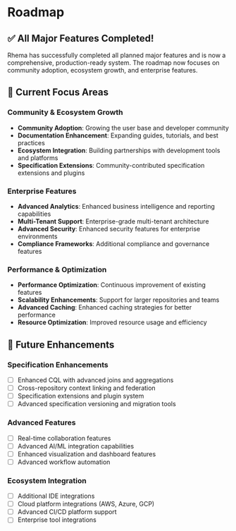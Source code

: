 # Roadmap

## ✅ All Major Features Completed!

Rhema has successfully completed all planned major features and is now a comprehensive, production-ready system. The roadmap now focuses on community adoption, ecosystem growth, and enterprise features.

## 🚀 Current Focus Areas

### Community & Ecosystem Growth
- **Community Adoption**: Growing the user base and developer community
- **Documentation Enhancement**: Expanding guides, tutorials, and best practices
- **Ecosystem Integration**: Building partnerships with development tools and platforms
- **Specification Extensions**: Community-contributed specification extensions and plugins

### Enterprise Features
- **Advanced Analytics**: Enhanced business intelligence and reporting capabilities
- **Multi-Tenant Support**: Enterprise-grade multi-tenant architecture
- **Advanced Security**: Enhanced security features for enterprise environments
- **Compliance Frameworks**: Additional compliance and governance features

### Performance & Optimization
- **Performance Optimization**: Continuous improvement of existing features
- **Scalability Enhancements**: Support for larger repositories and teams
- **Advanced Caching**: Enhanced caching strategies for better performance
- **Resource Optimization**: Improved resource usage and efficiency

## 🎯 Future Enhancements

### Specification Enhancements
- [ ] Enhanced CQL with advanced joins and aggregations
- [ ] Cross-repository context linking and federation
- [ ] Specification extensions and plugin system
- [ ] Advanced specification versioning and migration tools

### Advanced Features
- [ ] Real-time collaboration features
- [ ] Advanced AI/ML integration capabilities
- [ ] Enhanced visualization and dashboard features
- [ ] Advanced workflow automation

### Ecosystem Integration
- [ ] Additional IDE integrations
- [ ] Cloud platform integrations (AWS, Azure, GCP)
- [ ] Advanced CI/CD platform support
- [ ] Enterprise tool integrations 